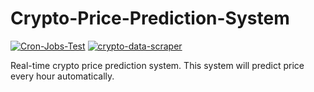 # Crypto-Price-Prediction-System
[![Cron-Jobs-Test](https://github.com/VAIBHAVPATEL97/Crypto-Price-Prediction-System/actions/workflows/Explore_cronjob_actions.yml/badge.svg?event=status)](https://github.com/VAIBHAVPATEL97/Crypto-Price-Prediction-System/actions/workflows/Explore_cronjob_actions.yml)
[![crypto-data-scraper](https://github.com/VAIBHAVPATEL97/Crypto-Price-Prediction-System/actions/workflows/data-scraper.yml/badge.svg?event=workflow_run)](https://github.com/VAIBHAVPATEL97/Crypto-Price-Prediction-System/actions/workflows/data-scraper.yml)

Real-time crypto price prediction system. This system will predict price every hour automatically. 
